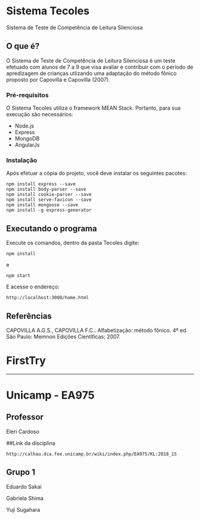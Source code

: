 # Sistema Tecoles

Sistema de Teste de Competência de Leitura Silenciosa

## O que é?

O Sistema de Teste de Competência de Leitura Silenciosa é um teste efetuado com alunos de 7 a 9 que visa avaliar e contribuir com o período de apredizagem de crianças utlizando uma adaptação do método fônico proposto por Capovilla e Capovilla (2007).


### Pré-requisitos

O Sistema Tecoles utiliza o framework MEAN Stack. Portanto, para sua execução são necessários:
- Node.js
- Express
- MongoDB
- AngularJs


### Instalação

Após efetuar a cópia do projeto, você deve instalar os seguintes pacotes:

```
npm install express --save
npm install body-parser --save
npm install cookie-parser --save
npm install serve-favicon --save
npm install mongoose --save
npm install -g express-generator
```

## Executando o programa

Execute os comandos, dentro da pasta Tecoles digite:

```
npm install
```
e
```
npm start
```
E acesse o endereço:

```
http://localhost:3000/home.html
```

## Referências
CAPOVILLA A.G.S., CAPOVILLA F.C.. Alfabetização: método fônico. 4ª ed. São Paulo: Memnon Edições Científicas; 2007.
# FirstTry

- - -

# Unicamp - EA975
## Professor
Eleri Cardoso

##Link da disciplina
```
http://calhau.dca.fee.unicamp.br/wiki/index.php/EA975/KL:2018_1S
```

## Grupo 1
Eduardo Sakai

Gabriela Shima

Yuji Sugahara
